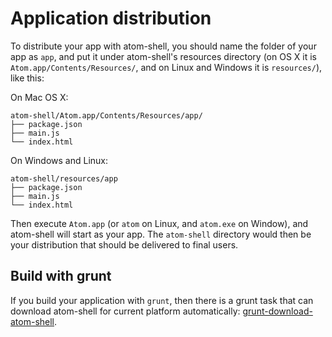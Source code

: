 # Application distribution

To distribute your app with atom-shell, you should name the folder of your app
as `app`, and put it under atom-shell's resources directory (on OS X it is
`Atom.app/Contents/Resources/`, and on Linux and Windows it is `resources/`),
like this:

On Mac OS X:

```text
atom-shell/Atom.app/Contents/Resources/app/
├── package.json
├── main.js
└── index.html
```

On Windows and Linux:

```text
atom-shell/resources/app
├── package.json
├── main.js
└── index.html
```

Then execute `Atom.app` (or `atom` on Linux, and `atom.exe` on Window), and
atom-shell will start as your app. The `atom-shell` directory would then be
your distribution that should be delivered to final users.

## Build with grunt

If you build your application with `grunt`, then there is a grunt task that can
download atom-shell for current platform automatically:
[grunt-download-atom-shell](https://github.com/atom/grunt-download-atom-shell).
